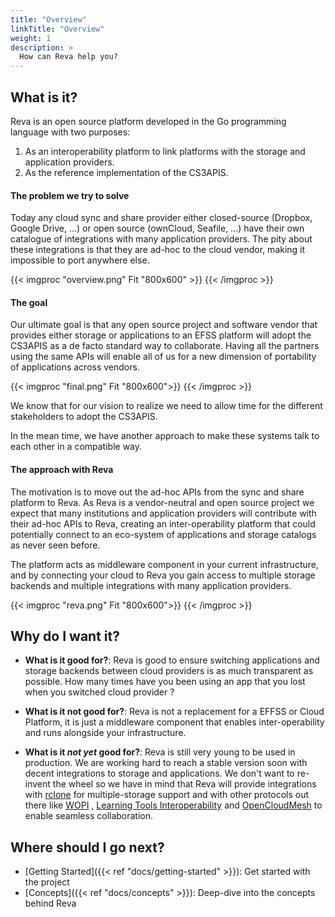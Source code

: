 ```yaml
---
title: "Overview"
linkTitle: "Overview"
weight: 1
description: >
  How can Reva help you?
---
```


## What is it?

Reva is an open source platform developed in the Go programming language with two purposes:

1. As an interoperability platform to link platforms with the storage and application providers.
2. As the reference implementation of the CS3APIS.

#### The problem  we try to solve

Today any cloud sync and share provider either closed-source (Dropbox, Google Drive, ...) or open source (ownCloud, Seafile, ...) have their own catalogue
of integrations with many application providers. The pity about these integrations is that they are ad-hoc to the cloud vendor, making it impossible to port
anywhere else.

{{< imgproc "overview.png" Fit "800x600" >}}
{{< /imgproc >}}

#### The goal

Our ultimate goal is that any open source project and software vendor that provides either storage or applications to an EFSS platform
will adopt the CS3APIS as a de facto standard way to collaborate. Having all the partners using the same APIs will enable all of us for a new dimension
of portability of applications across vendors.

{{< imgproc "final.png" Fit "800x600">}}
{{< /imgproc >}}

We know that for our vision to realize we need to allow time for the different stakeholders to adopt the CS3APIS.

In the mean time, we have another approach to make these systems talk to each other in a compatible way.

#### The approach with Reva

The motivation is to move out the ad-hoc APIs from the sync and share platform to Reva. As Reva is a vendor-neutral and open source
project we expect that many institutions and application providers will contribute with their ad-hoc APIs to Reva, creating an inter-operability platform
that could potentially connect to an eco-system of applications and storage catalogs as never seen before.

The platform acts as middleware component in your current infrastructure, and by connecting your cloud to Reva you gain access
to multiple storage backends and multiple integrations with many application providers.

{{< imgproc "reva.png" Fit "800x600">}}
{{< /imgproc >}}

## Why do I want it?

* **What is it good for?**: Reva is good to ensure switching applications and storage backends between cloud providers is as much transparent as possible.
How many times have you been using an app that you lost when you switched cloud provider ?

* **What is it not good for?**: Reva is not a replacement for a EFFSS or Cloud Platform, it is just a middleware component that enables inter-operability
and runs alongside your infrastructure.

* **What is it *not yet* good for?**: Reva is still very young to be used in production. We are working hard to reach a stable version soon with decent integrations to storage
and applications. We don't want to re-invent the wheel so we have in mind that Reva will provide integrations with [rclone](https://rclone.org/) for multiple-storage support and with other protocols out there like [WOPI](https://wopi.readthedocs.io/en/latest/)
, [Learning Tools Interoperability](https://www.imsglobal.org/activity/learning-tools-interoperability) and
[OpenCloudMesh](https://rawgit.com/GEANT/OCM-API/v1/docs.html) to enable seamless collaboration.

## Where should I go next?

* [Getting Started]({{< ref "docs/getting-started" >}}): Get started with the project
* [Concepts]({{< ref "docs/concepts" >}}): Deep-dive into the concepts behind Reva
